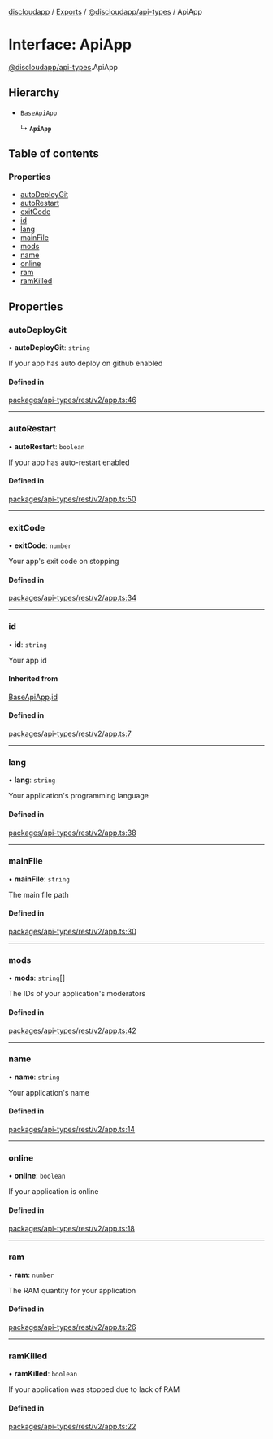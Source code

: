 [discloudapp](../README.md) / [Exports](../modules.md) / [@discloudapp/api-types](../modules/discloudapp_api_types.md) / ApiApp

# Interface: ApiApp

[@discloudapp/api-types](../modules/discloudapp_api_types.md).ApiApp

## Hierarchy

- [`BaseApiApp`](discloudapp_api_types.BaseApiApp.md)

  ↳ **`ApiApp`**

## Table of contents

### Properties

- [autoDeployGit](discloudapp_api_types.ApiApp.md#autodeploygit)
- [autoRestart](discloudapp_api_types.ApiApp.md#autorestart)
- [exitCode](discloudapp_api_types.ApiApp.md#exitcode)
- [id](discloudapp_api_types.ApiApp.md#id)
- [lang](discloudapp_api_types.ApiApp.md#lang)
- [mainFile](discloudapp_api_types.ApiApp.md#mainfile)
- [mods](discloudapp_api_types.ApiApp.md#mods)
- [name](discloudapp_api_types.ApiApp.md#name)
- [online](discloudapp_api_types.ApiApp.md#online)
- [ram](discloudapp_api_types.ApiApp.md#ram)
- [ramKilled](discloudapp_api_types.ApiApp.md#ramkilled)

## Properties

### autoDeployGit

• **autoDeployGit**: `string`

If your app has auto deploy on github enabled

#### Defined in

[packages/api-types/rest/v2/app.ts:46](https://github.com/discloud/discloud.app/blob/482fdb3/packages/api-types/rest/v2/app.ts#L46)

___

### autoRestart

• **autoRestart**: `boolean`

If your app has auto-restart enabled

#### Defined in

[packages/api-types/rest/v2/app.ts:50](https://github.com/discloud/discloud.app/blob/482fdb3/packages/api-types/rest/v2/app.ts#L50)

___

### exitCode

• **exitCode**: `number`

Your app's exit code on stopping

#### Defined in

[packages/api-types/rest/v2/app.ts:34](https://github.com/discloud/discloud.app/blob/482fdb3/packages/api-types/rest/v2/app.ts#L34)

___

### id

• **id**: `string`

Your app id

#### Inherited from

[BaseApiApp](discloudapp_api_types.BaseApiApp.md).[id](discloudapp_api_types.BaseApiApp.md#id)

#### Defined in

[packages/api-types/rest/v2/app.ts:7](https://github.com/discloud/discloud.app/blob/482fdb3/packages/api-types/rest/v2/app.ts#L7)

___

### lang

• **lang**: `string`

Your application's programming language

#### Defined in

[packages/api-types/rest/v2/app.ts:38](https://github.com/discloud/discloud.app/blob/482fdb3/packages/api-types/rest/v2/app.ts#L38)

___

### mainFile

• **mainFile**: `string`

The main file path

#### Defined in

[packages/api-types/rest/v2/app.ts:30](https://github.com/discloud/discloud.app/blob/482fdb3/packages/api-types/rest/v2/app.ts#L30)

___

### mods

• **mods**: `string`[]

The IDs of your application's moderators

#### Defined in

[packages/api-types/rest/v2/app.ts:42](https://github.com/discloud/discloud.app/blob/482fdb3/packages/api-types/rest/v2/app.ts#L42)

___

### name

• **name**: `string`

Your application's name

#### Defined in

[packages/api-types/rest/v2/app.ts:14](https://github.com/discloud/discloud.app/blob/482fdb3/packages/api-types/rest/v2/app.ts#L14)

___

### online

• **online**: `boolean`

If your application is online

#### Defined in

[packages/api-types/rest/v2/app.ts:18](https://github.com/discloud/discloud.app/blob/482fdb3/packages/api-types/rest/v2/app.ts#L18)

___

### ram

• **ram**: `number`

The RAM quantity for your application

#### Defined in

[packages/api-types/rest/v2/app.ts:26](https://github.com/discloud/discloud.app/blob/482fdb3/packages/api-types/rest/v2/app.ts#L26)

___

### ramKilled

• **ramKilled**: `boolean`

If your application was stopped due to lack of RAM

#### Defined in

[packages/api-types/rest/v2/app.ts:22](https://github.com/discloud/discloud.app/blob/482fdb3/packages/api-types/rest/v2/app.ts#L22)
